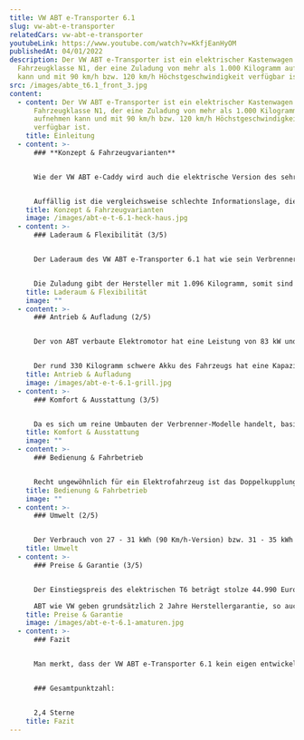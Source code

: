 ```yaml
---
title: VW ABT e-Transporter 6.1
slug: vw-abt-e-transporter
relatedCars: vw-abt-e-transporter
youtubeLink: https://www.youtube.com/watch?v=KkfjEanHyOM
publishedAt: 04/01/2022
description: Der VW ABT e-Transporter ist ein elektrischer Kastenwagen der
  Fahrzeugklasse N1, der eine Zuladung von mehr als 1.000 Kilogramm aufnehmen
  kann und mit 90 km/h bzw. 120 km/h Höchstgeschwindigkeit verfügbar ist.
src: /images/abte_t6.1_front_3.jpg
content:
  - content: Der VW ABT e-Transporter ist ein elektrischer Kastenwagen der
      Fahrzeugklasse N1, der eine Zuladung von mehr als 1.000 Kilogramm
      aufnehmen kann und mit 90 km/h bzw. 120 km/h Höchstgeschwindigkeit
      verfügbar ist.
    title: Einleitung
  - content: >-
      ### **Konzept & Fahrzeugvarianten**


      Wie der VW ABT e-Caddy wird auch die elektrische Version des sehr verbreiteten T6-Transporters nicht komplett von Volkswagen produziert, sondern vom Tuning-Partner ABT umgebaut. So ist der VW ABT e-Transporter 6.1 im Prinzip ein normaler VW T6, dessen Verbrennungsmotor einfach mit einem Elektromotor getauscht wurde. Das macht den ABT 6.1 zum einen nicht gerade billig und zum anderen etwas altbacken.


      Auffällig ist die vergleichsweise schlechte Informationslage, die für einen riesigen Konzern wie Volkswagen sehr überraschend ist. Es gibt kaum Pressefotos und auch die technischen Daten umfassen wirklich nur die nötigsten Angaben. Allerdings gibt es beim e-Transporter sowieso nicht viel Auswahl. Das Fahrzeug ist entweder als Kastenwagen oder Kombi verfügbar. Weitere Entscheidungsmöglichkeiten gibt es nicht.
    title: Konzept & Fahrzeugvarianten
    image: /images/abt-e-t-6.1-heck-haus.jpg
  - content: >-
      ### Laderaum & Flexibilität (3/5)


      Der Laderaum des VW ABT e-Transporter 6.1 hat wie sein Verbrenner-Geschwisterchen eine Ladelänge von 2,72 Meter, eine Breite von 1,70 Meter sowie eine Höhe von 1,41 Meter. Somit beträgt das Ladevolumen rund 6,5 m³. Beladen wird wie üblich beim T6 über eine nach oben öffnende Heckklappe bzw. geteilte Hecktüren sowie über eine seitliche Schiebetür. Optional ist auch eine zweite seitliche Schiebetür verfügbar.


      Die Zuladung gibt der Hersteller mit 1.096 Kilogramm, somit sind auch bei einem kräftigeren Fahrer eine Tonne Nutzlast drin. Die Anhängelast liegt bei 750 Kilogramm, wobei die Reichweite mit Anhänger natürlich deutlich gesenkt werden dürfte.
    title: Laderaum & Flexibilität
    image: ""
  - content: >-
      ### Antrieb & Aufladung (2/5)


      Der von ABT verbaute Elektromotor hat eine Leistung von 83 kW und ein maximales Drehmoment von 200 Nm. So kommt der e-Transporter 6.1 ordentlich vom Fleck, ohne allerdings besonders flott unterwegs zu sein. Serienmäßig ist das Fahrzeug auf eine Höchstgeschwindigkeit von 90 Km/h begrenzt, die optional auf 120 Km/h erweitert werden kann. 


      Der rund 330 Kilogramm schwere Akku des Fahrzeugs hat eine Kapazität von 37,3 kWh. So soll eine Reichweite von 106 bis 138 Kilometer erreicht werden. Mit Zuladung und so mancher roten Ampel kann der e-Transporter 6.1 also schnell mal weniger als 100 Kilometer erreichen. Da kommen die meisten seiner Konkurrenten deutlich weiter.
    title: Antrieb & Aufladung
    image: /images/abt-e-t-6.1-grill.jpg
  - content: >-
      ### Komfort & Ausstattung (3/5)


      Da es sich um reine Umbauten der Verbrenner-Modelle handelt, basiert auch die Ausstattung des e-Transporters 6.1 auf den herkömmlichen T6-Versionen. Während das Fahrzeug somit zwar serienmäßig über Helferlein wie elektrische Fensterheber verfügt, ist eine Klimaanlage leider nicht einmal gegen Aufpreis erhältlich.
    title: Komfort & Ausstattung
    image: ""
  - content: >-
      ### Bedienung & Fahrbetrieb


      Recht ungewöhnlich für ein Elektrofahrzeug ist das Doppelkupplungsgetriebe. Während die meisten elektrischen Modelle ohne Abstufungen abkommen, werden bei der Fahrt des VW ABT e-Transporter 6.1 drei “Gänge” automatisch geschalten. Dies führt laut Tests allerdings zu Lücken in der Beschleunigung von rund einer Sekunde.
    title: Bedienung & Fahrbetrieb
    image: ""
  - content: >-
      ### Umwelt (2/5)


      Der Verbrauch von 27 - 31 kWh (90 Km/h-Version) bzw. 31 - 35 kWh (120 Km/h-Version) ist höher als bei vergleichbaren Elektrotransportern. Die Kosten auf 100 Kilometer liegen bei einem Strompreis von 30 Cent pro kWh zwischen 8,10 Euro und 10,50 Euro. Ein Solarmodul für eine längere Reichweite ist leider nicht verfügbar.
    title: Umwelt
  - content: >-
      ### Preise & Garantie (3/5)


      Der Einstiegspreis des elektrischen T6 beträgt stolze 44.990 Euro netto. Bei einem Mehrwertsteuersatz von 19% kostet der VW ABT also mehr als 53.000 Euro brutto. Vergleichbare Version des Verbrenner-Modells sind rund 20.000 billiger. Die Leasingraten beginnen dementsprechend bei satten 459 pro Monat.

      ABT wie VW geben grundsätzlich 2 Jahre Herstellergarantie, so auch beim Elektrotransporter. Diese kann optional auf bis zu 5 Jahre verlängert werden. Ob es eine eigenständige Akku-Garantie gibt, ist leider nirgends offiziell angegeben.
    title: Preise & Garantie
    image: /images/abt-e-t-6.1-amaturen.jpg
  - content: >-
      ### Fazit


      Man merkt, dass der VW ABT e-Transporter 6.1 kein eigen entwickeltes Elektrofahrzeug ist, sondern ein umgebauter Verbrenner-T6. Dadurch ist er nicht nur deutlich teurer als das herkömmliche Fahrzeug, sondern basiert auch auf dessen Technik. Im Falle des Doppelkupplungsgetriebes ist das eher unglücklich. Auch in Sachen Reichweite kann das Fahrzeug nicht mit der aktuellen Konkurrenz mithalten. Es ist daher fraglich, ob der e-Transporter wirklich viele Käufer überzeugen kann.


      ### Gesamtpunktzahl:


      2,4 Sterne
    title: Fazit
---
```

